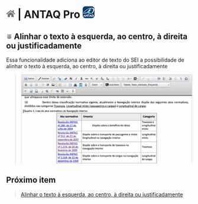 # [![Home](../img/home.png)](../) |  ANTAQ Pro ![Icone](../img/icon-32.png)

## ![ANTAQ Pro Alinhar texto](../img/icon-alinhartexto.png) Alinhar o texto à esquerda, ao centro, à direita ou justificadamente

Essa funcionalidade adiciona ao editor de texto do SEI a possibilidade de alinhar o texto à esquerda, ao centro, à direita ou justificadamente

> ![Tela Alinhar texto](../img/tela-alinhartexto.gif) 

## Próximo item

> [Alinhar o texto à esquerda, ao centro, à direita ou justificadamente](../pages/ALINHARTEXTO.md)
